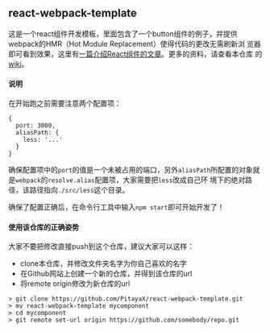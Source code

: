 ## react-webpack-template

这是一个react组件开发模板，里面包含了一个button组件的例子，并提供webpack的HMR（Hot Module Replacement）使得代码的更改无需刷新浏
览器即可看到效果，这里有[一篇介绍React组件的文章](http://segmentfault.com/a/1190000003645189?_ea=326686)。更多的资料，请查看本仓库
的[wiki](https://github.com/PitayaX/react-webpack-template/wiki)。

#### 说明

在开始跑之前需要注意两个配置项：

```
{
  port: 3000,
  aliasPath: {
    less: '...'
  }
}
```

确保配置项中的`port`的值是一个未被占用的端口，另外`aliasPath`所配置的对象就是`webpack`的`resolve.alias`配置项，大家需要把`less`改成自己环
境下的绝对路径，该路径指向`./src/less`这个目录。

确保了配置正确后，在命令行工具中输入`npm start`即可开始开发了！

#### 使用该仓库的正确姿势

大家不要把修改直接push到这个仓库，建议大家可以这样：

- clone本仓库，并修改文件夹名字为你自己喜欢的名字
- 在Github网站上创建一个新的仓库，并得到该仓库的url
- 将remote origin修改为新仓库的url

```
> git clone https://github.com/PitayaX/react-webpack-template.git
> mv react-webpack-template mycomponent
> cd mycomponent
> git remote set-url origin https://github.com/somebody/repo.git
```
